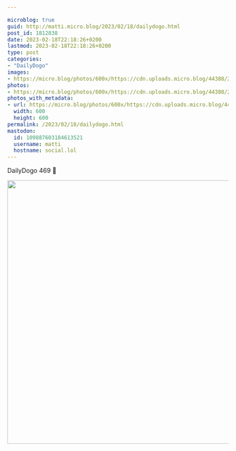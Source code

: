 ```yaml
---

microblog: true
guid: http://matti.micro.blog/2023/02/18/dailydogo.html
post_id: 1812838
date: 2023-02-18T22:18:26+0200
lastmod: 2023-02-18T22:18:26+0200
type: post
categories:
- "DailyDogo"
images:
- https://micro.blog/photos/600x/https://cdn.uploads.micro.blog/44388/2023/5bb4a0d811.jpg
photos:
- https://micro.blog/photos/600x/https://cdn.uploads.micro.blog/44388/2023/5bb4a0d811.jpg
photos_with_metadata:
- url: https://micro.blog/photos/600x/https://cdn.uploads.micro.blog/44388/2023/5bb4a0d811.jpg
  width: 600
  height: 600
permalink: /2023/02/18/dailydogo.html
mastodon:
  id: 109887603184613521
  username: matti
  hostname: social.lol
---
```

DailyDogo 469 🐶

<img src="/media/uploads/2023/5bb4a0d811.jpg" width="600" height="600" alt="" />
